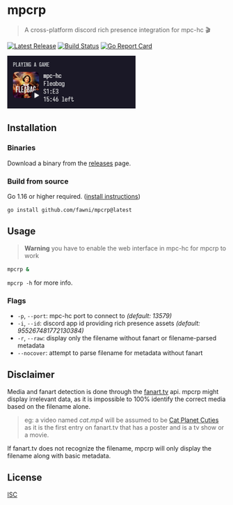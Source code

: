 # mpcrp

> A cross-platform discord rich presence integration for mpc-hc 🎬

[![Latest Release](https://img.shields.io/github/release/fawni/mpcrp.svg)](https://github.com/fawni/mpcrp/releases)
[![Build Status](https://img.shields.io/github/actions/workflow/status/fawni/mpcrp/build.yml?logo=github&branch=master)](https://github.com/fawni/mpcrp/actions)
[![Go Report Card](https://goreportcard.com/badge/github.com/fawni/mpcrp)](https://goreportcard.com/report/github.com/fawni/mpcrp)

![scrot](assets/.scrot.png)

## Installation

### Binaries

Download a binary from the [releases](https://github.com/fawni/mpcrp/releases)
page.

### Build from source

Go 1.16 or higher required. ([install instructions](https://golang.org/doc/install.html))

    go install github.com/fawni/mpcrp@latest

## Usage

> **Warning** you have to enable the web interface in mpc-hc for mpcrp to work

```sh
mpcrp &
```

`mpcrp -h` for more info.

### Flags

- `-p`, `--port`: mpc-hc port to connect to _(default: 13579)_
- `-i`, `--id`: discord app id providing rich presence assets _(default: 955267481772130384)_
- `-r`, `--raw`: display only the filename without fanart or filename-parsed metadata
- `--nocover`: attempt to parse filename for metadata without fanart

## Disclaimer

Media and fanart detection is done through the [fanart.tv](https://fanart.tv) api. mpcrp might display irrelevant data, as it is impossible to 100% identify the correct media based on the filename alone.

> eg: a video named _cat.mp4_ will be assumed to be [Cat Planet Cuties](https://fanart.tv/series/173301/cat-planet-cuties/) as it is the first entry on fanart.tv that has a poster and is a tv show or a movie.

If fanart.tv does not recognize the filename, mpcrp will only display the filename along with basic metadata.

## License

[ISC](LICENSE)
